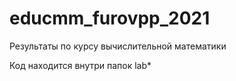 # educmm_furovpp_2021
Результаты по курсу вычислительной математики

Код находится внутри папок lab*
